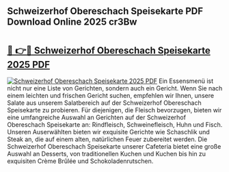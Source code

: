## Schweizerhof Obereschach Speisekarte PDF Download Online 2025 cr3Bw

# <h2><a href="http://gcbxol.nevu.top/?p=Schweizerhof+Obereschach+Speisekarte">🔗 👉🔴 Schweizerhof Obereschach Speisekarte 2025 PDF</a></h2>

[![Schweizerhof Obereschach Speisekarte 2025 PDF](https://i.imgur.com/dBaPXMq.png)](http://gcbxol.nevu.top/?p=Schweizerhof+Obereschach+Speisekarte)
Ein Essensmenü ist nicht nur eine Liste von Gerichten, sondern auch ein Gericht. Wenn Sie nach einem leichten und frischen Gericht suchen, empfehlen wir Ihnen, unsere Salate aus unserem Salatbereich auf der Schweizerhof Obereschach Speisekarte zu probieren. Für diejenigen, die Fleisch bevorzugen, bieten wir eine umfangreiche Auswahl an Gerichten auf der Schweizerhof Obereschach Speisekarte an: Rindfleisch, Schweinefleisch, Huhn und Fisch. Unseren Auserwählten bieten wir exquisite Gerichte wie Schaschlik und Steak an, die auf einem alten, natürlichen Feuer zubereitet werden. Die Schweizerhof Obereschach Speisekarte unserer Cafeteria bietet eine große Auswahl an Desserts, von traditionellen Kuchen und Kuchen bis hin zu exquisiten Crème Brûlée und Schokoladenrutschen.
